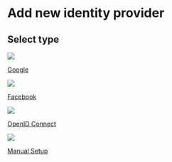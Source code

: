 # Add new identity provider

## Select type

<div class="content"> 
    <!-- begin card -->
    <a class="card" href="{{base_path}}/identity-providers/add/google">
      <div class="icon">
        <i class="material-icons md-24">
            <img src="{{base_path}}/assets/img/icons/identity-providers/google.png">
        </i>
      </div>
      <div class="card-content" >
         <p class="title">Google</p>
         <p class="hint"/>
      </div>
    </a>
    <!-- end card -->
    <!-- begin card -->
    <a class="card" href="{{base_path}}/identity-providers/add/facebook">
      <div class="icon">
        <i class="material-icons md-24">
            <img src="{{base_path}}/assets/img/icons/identity-providers/facebook.png">
        </i>
      </div>
      <div class="card-content" >
         <p class="title">Facebook</p>
         <p class="hint"/>
      </div>
    </a>
    <!-- end card -->    
    <!-- begin card -->
    <a class="card" href="{{base_path}}/identity-providers/add/oidc">
      <div class="icon">
        <i class="material-icons md-24">
            <img src="{{base_path}}/assets/img/icons/identity-providers/oidc.png">
        </i>
      </div>
      <div class="card-content" >
         <p class="title">OpenID Connect</p>
         <p class="hint"/>
      </div>
    </a>
    <!-- end card -->
    <!-- begin card -->
        <a class="card" href="{{base_path}}/identity-providers/add/manual-setup">
          <div class="icon">
            <i class="material-icons md-24">
                <img src="{{base_path}}/assets/img/icons/identity-providers/manual.png">
            </i>
          </div>
          <div class="card-content" >
             <p class="title">Manual Setup</p>
             <p class="hint"/>
          </div>
        </a>
        <!-- end card -->
</div>

